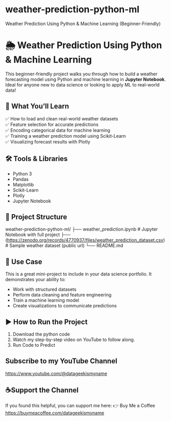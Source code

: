 # weather-prediction-python-ml
Weather Prediction Using Python &amp; Machine Learning (Beginner-Friendly)

# 🌦️ Weather Prediction Using Python & Machine Learning

This beginner-friendly project walks you through how to build a weather forecasting model using Python and machine learning in **Jupyter Notebook**. Ideal for anyone new to data science or looking to apply ML to real-world data!

## 🚀 What You’ll Learn

✅ How to load and clean real-world weather datasets  
✅ Feature selection for accurate predictions  
✅ Encoding categorical data for machine learning  
✅ Training a weather prediction model using Scikit-Learn  
✅ Visualizing forecast results with Plotly

## 🛠️ Tools & Libraries

- Python 3
- Pandas
- Matplotlib
- Scikit-Learn
- Plotly
- Jupyter Notebook

## 📂 Project Structure
weather-prediction-python-ml/
├── weather_prediction.ipynb # Jupyter Notebook with full project
├── (https://zenodo.org/records/4770937/files/weather_prediction_dataset.csv) # Sample weather dataset (public url)
└── README.md

## 🧠 Use Case
This is a great mini-project to include in your data science portfolio. It demonstrates your ability to:
- Work with structured datasets
- Perform data cleaning and feature engineering
- Train a machine learning model
- Create visualizations to communicate predictions

## ▶️ How to Run the Project
1. Download the python code
2. Watch my step-by-step video on YouTube to follow along.
3. Run Code to Predict

## Subscribe to my YouTube Channel
https://www.youtube.com/@datageekismyname

## ☕Support the Channel
If you found this helpful, you can support me here:
👉 Buy Me a Coffee
https://buymeacoffee.com/datageekismyname
